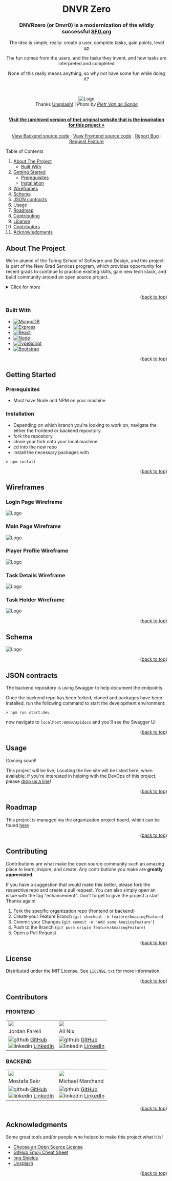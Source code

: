 <!-- Improved compatibility of back to top link: See: https://github.com/dnvr-zero/dnvr-zero/pull/73 -->

<a name="readme-top"></a>

<!--
*** Thanks for checking out the DNVRzero project! If you have a suggestion
*** that would make this better, please fork the repo and create a pull request
*** or simply open an issue with the tag "enhancement".
*** Don't forget to give the project a star!
*** Thanks again! Now go create something AMAZING! :D
-->

<!-- PROJECT SHIELDS -->
<!--
*** I'm using markdown "reference style" links for readability.
*** Reference links are enclosed in brackets [ ] instead of parentheses ( ).
*** See the bottom of this document for the declaration of the reference variables
*** for contributors-url, forks-url, etc. This is an optional, concise syntax you may use.
*** https://www.markdownguide.org/basic-syntax/#reference-style-links
-->

<!-- PROJECT LOGO -->
<br />
<div align="center">

  <h1 align="center">DNVR Zero</h1>

  <p align="center">
    <h3>DNVRzero (or Dnvr0) is a modernization of the wildly successful <strong><a href="https://web.archive.org/web/20160303180923/http://sf0.org/">SF0.org</a></strong></h3>
    <p>The idea is simple, really: create a user, complete tasks, gain points, level up</p>
    <p>The fun comes from the users, and the tasks they invent, and how tasks are interpreted and completed</p>
    <p> None of this really means anything, so why not have some fun while doing it?</p>
    <br />
    <figure>
  <img src="https://github.com/dnvr-zero/dnvr-zero-be/raw/main/public/dnvrzero.jpg" alt="Logo">
  <figcaption>
    <span class="caption"> Thanks <a href="https://unsplash.com/license">Unsplash!</a></span> |
    <i class=""> Photo by <a href="https://unsplash.com/@planner1963">Pietr Van de Sande</a> </i>
  </figcaption>
  </figure>
    <br />
    <a href="https://web.archive.org/web/20160303180923/http://sf0.org/"><strong>Visit the (archived version of the) original website that is the inspiration for this project »</strong></a>
    <br />
    <br />
    <a href="https://github.com/dnvr-zero/dnvr-zero-be">View Backend source code</a>
    ·
    <a href="https://github.com/dnvr-zero/dnvr-zero-fe">View Frontend source code</a>
    .
    <a href="https://github.com/dnvr-zero/dnvr-zero-be/issues">Report Bug</a>
    ·
    <a href="https://github.com/dnvr-zero/dnvr-zero-be/issues">Request Feature</a>
  </p>
</div>

<!-- TABLE OF CONTENTS -->

  <summary>Table of Contents</summary>
  <ol>
    <li>
      <a href="#about-the-project">About The Project</a>
      <ul>
        <li><a href="#built-with">Built With</a></li>
      </ul>
    </li>
    <li>
      <a href="#getting-started">Getting Started</a>
      <ul>
        <li><a href="#prerequisites">Prerequisites</a></li>
        <li><a href="#installation">Installation</a></li>
      </ul>
    </li>
    <li><a href="#wireframes">Wireframes</a></li>
    <li><a href="#schema">Schema</a></li>
    <li><a href="#json-contracts">JSON contracts</a></li>
    <li><a href="#usage">Usage</a></li>
    <li><a href="#roadmap">Roadmap</a></li>
    <li><a href="#contributing">Contributing</a></li>
    <li><a href="#license">License</a></li>
    <li><a href="#contributors">Contributors</a></li>
    <li><a href="#acknowledgments">Acknowledgments</a></li>
  </ol>


<!-- ABOUT THE PROJECT -->

## About The Project

We're alumni of the Turing School of Software and Design, and this project is part of the New Grad Services program, which provides opportunity for recent grads to continue to practice existing skills, gain new tech stack, and build community around an open source project.

<details>
<summary>Click for more</summary>
<p>We're (re)creating (or re-vitalizing) a site that encourages non-consumer leisure activities, creativity and exploring the habitat in which you find yourself. Create a "player", find a task to complete, and then sign up for that task. Submit proof once you're done and gain sweet, sweet fake internet points to level up.</p>

<p>If you'd rather invent tasks for people to complete, do that too! Date ideas? Solo dates? Artist's date? Looking for a cure for your boredom? Want to meet people and explore your city? Want to do something fun with a loved one? Want to break the monotony of the same ol' routine? What are you waiting for?</p>

<p>Collaborate with your friends! Collaborate with strangers! Or just complete these on your own.
</p>
</details>

<p align="right">(<a href="#readme-top">back to top</a>)</p>

### Built With

-   [![MongoDB][MongoDB]][mongo-url]
-   [![Express][Express]][express-url]
-   [![React][react]][react-url]
-   [![Node][Node]][node-url]
-   [![TypeScript][TypeScript]][typescript-url]
-   [![Bootstrap][Bootstrap]][bootstrap-url]

<p align="right">(<a href="#readme-top">back to top</a>)</p>

<!-- GETTING STARTED -->

## Getting Started

### Prerequisites

- Must have Node and NPM on your machine

### Installation

- Depending on which branch you're looking to work on, navigate the either the frontend or backend repository
- fork the repository
- clone your fork onto your local machine
- cd into the new repo
- install the necessary packages with

```
> npm install
```

<p align="right">(<a href="#readme-top">back to top</a>)</p>

<!-- Wireframes -->

## Wireframes

### LogIn Page Wireframe
<img src="https://github.com/dnvr-zero/dnvr-zero-be/raw/main/public/loginPageWireFrame.png" alt="Logo">

### Main Page Wireframe
<img src="https://github.com/dnvr-zero/dnvr-zero-be/raw/main/public/mainPageWireFrame.png" alt="Logo">

### Player Profile Wireframe
<img src="https://github.com/dnvr-zero/dnvr-zero-be/raw/main/public/playerProfileWireFrame.png" alt="Logo">

### Task Details Wireframe
<img src="https://github.com/dnvr-zero/dnvr-zero-be/raw/main/public/taskDetailsWireFrame.png" alt="Logo">

### Task Holder Wireframe
<img src="https://github.com/dnvr-zero/dnvr-zero-be/raw/main/public/taskHolderWireFrame.png" alt="Logo">

<p align="right">(<a href="#readme-top">back to top</a>)</p>

<!-- Schema -->

## Schema

<img src="https://github.com/dnvr-zero/dnvr-zero-be/raw/main/public/dnvr-zero-schema.jpeg" alt="Logo">


<p align="right">(<a href="#readme-top">back to top</a>)</p>

<!-- JSON contracts -->

## JSON contracts

The backend repository is using Swagger to help document the endpoints.

Once the backend repo has been forked, cloned and packages have been installed, run the following command to start the development environment:

```
> npm run start:dev
```

now navigate to `localhost:8000/apidocs` and you'll see the Swagger UI

<p align="right">(<a href="#readme-top">back to top</a>)</p>

<!-- USAGE EXAMPLES -->

## Usage

  Coming soon!!

  This project will be live; Locating the live site will be listed here, when available; if you're interested in helping with the DevOps of this project, please [drop us a line](mailto:MichaelDavidmarchand@gmail.com)!

<p align="right">(<a href="#readme-top">back to top</a>)</p>

<!-- ROADMAP -->

## Roadmap

   This project is managed via the organization project board, which can be found [here](https://github.com/orgs/dnvr-zero/projects/2)


<p align="right">(<a href="#readme-top">back to top</a>)</p>

<!-- CONTRIBUTING -->

## Contributing

Contributions are what make the open source community such an amazing place to learn, inspire, and create. Any contributions you make are **greatly appreciated**.

If you have a suggestion that would make this better, please fork the respective repo and create a pull request. You can also simply open an issue with the tag "enhancement".
Don't forget to give the project a star! Thanks again!

1. Fork the specific organization repo (frontend or backend)
2. Create your Feature Branch (`git checkout -b feature/AmazingFeature`)
3. Commit your Changes (`git commit -m 'Add some AmazingFeature'`)
4. Push to the Branch (`git push origin feature/AmazingFeature`)
5. Open a Pull Request

<p align="right">(<a href="#readme-top">back to top</a>)</p>

<!-- LICENSE -->

## License

Distributed under the MIT License. See `LICENSE.txt` for more information.

<p align="right">(<a href="#readme-top">back to top</a>)</p>

<!-- Contributors -->

## Contributors

### FRONTEND
<table>
  <tr>
    <td><img src="https://avatars.githubusercontent.com/u/97558758?s=150&v=4"></td>
    <td><img src="https://avatars.githubusercontent.com/u/28677929?s=150&v=4"></td>
  </tr>
  <tr>
    <td>Jordan Farelli</td>
    <td>Ali Nix</td>
  </tr>
  <tr>
    <td>
      <img src="https://github.com/dnvr-zero/dnvr-zero-be/raw/main/public/github-logo.png" alt="github"> <a href="https://github.com/jfarelli">GitHub</a><br>
      <img src="https://github.com/dnvr-zero/dnvr-zero-be/raw/main/public/linkedin-logo.png" alt="linkedin"> <a href="https://www.linkedin.com/in/jordan-farelli/">LinkedIn</a>
    </td>
    <td>
      <img src="https://github.com/dnvr-zero/dnvr-zero-be/raw/main/public/github-logo.png" alt="github"> <a href="https://github.com/alinix1">GitHub</a><br>
      <img src="https://github.com/dnvr-zero/dnvr-zero-be/raw/main/public/linkedin-logo.png" alt="linkedin"> <a href="https://www.linkedin.com/in/ali-nix-38b9b9126/">LinkedIn</a>
    </td>
  </tr>
</table>

### BACKEND
<table>
  <tr>
    <td><img src="https://avatars.githubusercontent.com/u/110377741?s=150&v=4"></td>
    <td><img src="https://avatars.githubusercontent.com/u/35391349?s=150&v=4"></td>
  </tr>
  <tr>
    <td>Mostafa Sakr</td>
    <td>Michael Marchand</td>
  </tr>
  <tr>
    <td>
      <img src="https://github.com/dnvr-zero/dnvr-zero-be/raw/main/public/github-logo.png" alt="github"> <a href="https://github.com/msakr21">GitHub</a><br>
      <img src="https://github.com/dnvr-zero/dnvr-zero-be/raw/main/public/linkedin-logo.png" alt="linkedin"> <a href="https://www.linkedin.com/in/mostafasakr16/">LinkedIn</a>
    </td>
    <td>
      <img src="https://github.com/dnvr-zero/dnvr-zero-be/raw/main/public/github-logo.png" alt="github"> <a href="https://github.com/marchandMD">GitHub</a><br>
      <img src="https://github.com/dnvr-zero/dnvr-zero-be/raw/main/public/linkedin-logo.png" alt="linkedin"> <a href="https://www.linkedin.com/in/mmarchand1/">LinkedIn</a>
    </td>
  </tr>
</table>

<p align="right">(<a href="#readme-top">back to top</a>)</p>

<!-- ACKNOWLEDGMENTS -->

## Acknowledgments

Some great tools and/or people who helped to make this project what it is!

-   [Choose an Open Source License](https://choosealicense.com)
-   [GitHub Emoji Cheat Sheet](https://www.webpagefx.com/tools/emoji-cheat-sheet)
-   [Img Shields](https://shields.io)
-   [Unsplash](https://unsplash.com/)


<p align="right">(<a href="#readme-top">back to top</a>)</p>

<!-- MARKDOWN LINKS & IMAGES -->
<!-- https://www.markdownguide.org/basic-syntax/#reference-style-links -->

[contributors-shield]: https://img.shields.io/github/contributors/dnvr-zero/dnvr-zero-be.svg?style=for-the-badge
[contributors-url]: https://github.com/dnvr-zero/dnvr-zero-be/graphs/contributors
[forks-shield]: https://img.shields.io/github/forks/dnvr-zero/dnvr-zero.svg?style=for-the-badge
[forks-url]: https://github.com/dnvr-zero/dnvr-zero-be/network/members
[stars-shield]: https://img.shields.io/github/stars/dnvr-zero/dnvr-zero-be.svg?style=for-the-badge
[stars-url]: https://github.com/dnvr-zero/dnvr-zero-be/stargazers
[issues-shield]: https://img.shields.io/github/issues/dnvr-zero/dnvr-zero-be.svg?style=for-the-badge
[issues-url]: https://github.com/dnvr-zero/dnvr-zero-be/issues
[license-shield]: https://img.shields.io/github/license/dnvr-zero/dnvr-zero-be.svg?style=for-the-badge
[license-url]: https://github.com/dnvr-zero/dnvr-zero-be/blob/master/LICENSE.txt
[linkedin-shield]: https://img.shields.io/badge/-LinkedIn-black.svg?style=for-the-badge&logo=linkedin&colorB=555
[linkedin-url]: https://linkedin.com/in/mmarchand1/
[product-screenshot]: images/screenshot.png
[Bootstrap]: https://img.shields.io/badge/Bootstrap-v5.3.0-success
[bootstrap-url]: https://getbootstrap.com
[ruby.com]: https://img.shields.io/badge/ruby-v2.7.4-red
[ruby-url]: https://ruby-doc.org/core-2.7.2/
[rspec.com]: https://img.shields.io/badge/rspec-v3.12-success
[rspec-url]: https://rspec.info/documentation/
[MongoDB]: https://img.shields.io/badge/mongoDB-v5.6-success
[mongo-url]: https://www.mongodb.com/
[Express]: https://img.shields.io/badge/Express-v4.18-success
[express-url]: https://expressjs.com/
[React]: https://img.shields.io/badge/React-v18.2-success
[react-url]: https://react.dev/
[Node]: https://img.shields.io/badge/Node-v19.7.0-success
[node-url]: https://nodejs.dev/en/
[TypeScript]: https://img.shields.io/badge/TypeScript-v4.9.5-success
[typescript-url]: https://react.dev/